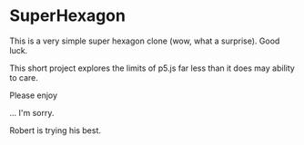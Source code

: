 # SuperHexagon

This is a very simple super hexagon clone (wow, what a surprise). Good luck.

This short project explores the limits of p5.js far less than it does may ability to care.

Please enjoy

...
I'm sorry.

Robert is trying his best.
